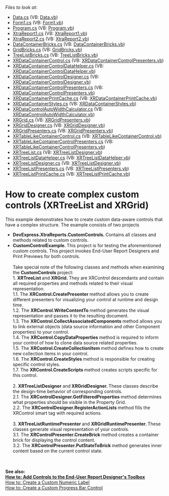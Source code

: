 <!-- default file list -->
*Files to look at*:

* [Data.cs](./CS/CustomControlExample/Data.cs) (VB: [Data.vb](./VB/CustomControlExample/Data.vb))
* [Form1.cs](./CS/CustomControlExample/Form1.cs) (VB: [Form1.vb](./VB/CustomControlExample/Form1.vb))
* [Program.cs](./CS/CustomControlExample/Program.cs) (VB: [Program.vb](./VB/CustomControlExample/Program.vb))
* [XtraReport1.cs](./CS/CustomControlExample/XtraReport1.cs) (VB: [XtraReport1.vb](./VB/CustomControlExample/XtraReport1.vb))
* [XtraReport2.cs](./CS/CustomControlExample/XtraReport2.cs) (VB: [XtraReport2.vb](./VB/CustomControlExample/XtraReport2.vb))
* [DataContainerBricks.cs](./CS/DevExpress.XtraReports.CustomControls/DataContainerBricks.cs) (VB: [DataContainerBricks.vb](./VB/DevExpress.XtraReports.CustomControls/DataContainerBricks.vb))
* [GridBricks.cs](./CS/DevExpress.XtraReports.CustomControls/GridBricks.cs) (VB: [GridBricks.vb](./VB/DevExpress.XtraReports.CustomControls/GridBricks.vb))
* [TreeListBricks.cs](./CS/DevExpress.XtraReports.CustomControls/TreeListBricks.cs) (VB: [TreeListBricks.vb](./VB/DevExpress.XtraReports.CustomControls/TreeListBricks.vb))
* [XRDataContainerControl.cs](./CS/DevExpress.XtraReports.CustomControls/XRDataContainerControl.cs) (VB: [XRDataContainerControlPresenters.vb](./VB/DevExpress.XtraReports.CustomControls/XRDataContainerControlPresenters.vb))
* [XRDataContainerControlDataHelper.cs](./CS/DevExpress.XtraReports.CustomControls/XRDataContainerControlDataHelper.cs) (VB: [XRDataContainerControlDataHelper.vb](./VB/DevExpress.XtraReports.CustomControls/XRDataContainerControlDataHelper.vb))
* [XRDataContainerControlDesigner.cs](./CS/DevExpress.XtraReports.CustomControls/XRDataContainerControlDesigner.cs) (VB: [XRDataContainerControlDesigner.vb](./VB/DevExpress.XtraReports.CustomControls/XRDataContainerControlDesigner.vb))
* [XRDataContainerControlPresenters.cs](./CS/DevExpress.XtraReports.CustomControls/XRDataContainerControlPresenters.cs) (VB: [XRDataContainerControlPresenters.vb](./VB/DevExpress.XtraReports.CustomControls/XRDataContainerControlPresenters.vb))
* [XRDataContainerPrintCache.cs](./CS/DevExpress.XtraReports.CustomControls/XRDataContainerPrintCache.cs) (VB: [XRDataContainerPrintCache.vb](./VB/DevExpress.XtraReports.CustomControls/XRDataContainerPrintCache.vb))
* [XRDataContainerStyles.cs](./CS/DevExpress.XtraReports.CustomControls/XRDataContainerStyles.cs) (VB: [XRDataContainerStyles.vb](./VB/DevExpress.XtraReports.CustomControls/XRDataContainerStyles.vb))
* [XRDataControlAutoWidthCalculator.cs](./CS/DevExpress.XtraReports.CustomControls/XRDataControlAutoWidthCalculator.cs) (VB: [XRDataControlAutoWidthCalculator.vb](./VB/DevExpress.XtraReports.CustomControls/XRDataControlAutoWidthCalculator.vb))
* [XRGrid.cs](./CS/DevExpress.XtraReports.CustomControls/XRGrid.cs) (VB: [XRGridPresenters.vb](./VB/DevExpress.XtraReports.CustomControls/XRGridPresenters.vb))
* [XRGridDesigner.cs](./CS/DevExpress.XtraReports.CustomControls/XRGridDesigner.cs) (VB: [XRGridDesigner.vb](./VB/DevExpress.XtraReports.CustomControls/XRGridDesigner.vb))
* [XRGridPresenters.cs](./CS/DevExpress.XtraReports.CustomControls/XRGridPresenters.cs) (VB: [XRGridPresenters.vb](./VB/DevExpress.XtraReports.CustomControls/XRGridPresenters.vb))
* [XRTableLikeContainerControl.cs](./CS/DevExpress.XtraReports.CustomControls/XRTableLikeContainerControl.cs) (VB: [XRTableLikeContainerControl.vb](./VB/DevExpress.XtraReports.CustomControls/XRTableLikeContainerControl.vb))
* [XRTableLikeContainerControlPresenters.cs](./CS/DevExpress.XtraReports.CustomControls/XRTableLikeContainerControlPresenters.cs) (VB: [XRTableLikeContainerControlPresenters.vb](./VB/DevExpress.XtraReports.CustomControls/XRTableLikeContainerControlPresenters.vb))
* [XRTreeList.cs](./CS/DevExpress.XtraReports.CustomControls/XRTreeList.cs) (VB: [XRTreeListDesigner.vb](./VB/DevExpress.XtraReports.CustomControls/XRTreeListDesigner.vb))
* [XRTreeListDataHelper.cs](./CS/DevExpress.XtraReports.CustomControls/XRTreeListDataHelper.cs) (VB: [XRTreeListDataHelper.vb](./VB/DevExpress.XtraReports.CustomControls/XRTreeListDataHelper.vb))
* [XRTreeListDesigner.cs](./CS/DevExpress.XtraReports.CustomControls/XRTreeListDesigner.cs) (VB: [XRTreeListDesigner.vb](./VB/DevExpress.XtraReports.CustomControls/XRTreeListDesigner.vb))
* [XRTreeListPresenters.cs](./CS/DevExpress.XtraReports.CustomControls/XRTreeListPresenters.cs) (VB: [XRTreeListPresenters.vb](./VB/DevExpress.XtraReports.CustomControls/XRTreeListPresenters.vb))
* [XRTreeListPrintCache.cs](./CS/DevExpress.XtraReports.CustomControls/XRTreeListPrintCache.cs) (VB: [XRTreeListPrintCache.vb](./VB/DevExpress.XtraReports.CustomControls/XRTreeListPrintCache.vb))
<!-- default file list end -->
# How to create complex custom controls (XRTreeList and XRGrid) 


<p>This example demonstrates how to create custom data-aware controls that have a complex structure. The example consists of two projects

* <strong>DevExpress.XtraReports.CustomControls. </strong>Contains all classes and methods related to custom controls.
* <strong>CustomControlExample. </strong>This project is for testing the aforementioned custom controls. This project invokes End-User Report Designers and Print Previews for both controls.<br><br>Take special note of the following classes and methods when examining the <strong>CustomControls </strong>project:<br>1. <strong>XRTreeList </strong>and <strong>XRGrid. </strong>They are XRControl descendants and contain all required properties and methods related to their visual representation.<br>1.1. The <strong>XRControl.CreatePresenter </strong>method allows you to create different presenters for visualizing your control at runtime and design time.<br>1.2. The <strong>XRControl.WriteContentTo </strong>method generates the visual representation and passes it to the resulting document.<br>1.3. The <strong>XRControl.CollectAssociatedComponents </strong>method allows you to link external objects (data source information and other Component properties) to your control.<br>1.4. The <strong>XRControl.CopyDataProperties </strong>method is required to inform your control of how to clone data source related properties.<br>1.5. The <strong>XRControl.CreateCollectionItem </strong>method defines how to create new collection items in your control.<br>1.6. The <strong>XRControl.CreateStyles </strong>method is responsible for creating specific control styles.<br>1.7. The <strong>XRControl.CreateScripts </strong>method creates scripts specific for this control.<br><br>2. <strong>XRTreeListDesigner</strong> and<strong> XRGridDesigner. </strong>These classes describe the design-time behavior of corresponding controls.<br>2.1. The <strong>XRControlDesigner.GetFilteredProperties </strong>method determines what properties should be visible in the Property Grid.<br>2.2. The <strong>XRControlDesigner.RegisterActionLists </strong>method fills the XRControl smart tag with required actions.<br><br>3. <strong>XRTreeListRuntimePresenter </strong>and <strong>XRGridRuntimePresenter. </strong>These classes generate visual representation of your controls.<br>3.1. The <strong>XRControlPresenter.CreateBrick </strong>method creates a container brick for displaying the control content.<br>3.2. The <strong>XRControlPresenter.PutStateToBrick </strong>method generates inner content based on the current control state.</p>

<br><br><strong>See also:<br><a href="https://docs.devexpress.com/XtraReports/7546/winforms-reporting/end-user-report-designer/api-and-customization/add-controls-to-an-end-user-report-designers-toolbox">How to: Add Controls to the End-User Report Designer's Toolbox</a> <br></strong><a href="https://docs.devexpress.com/XtraReports/3307/detailed-guide-to-devexpress-reporting/use-report-controls/use-custom-and-third-party-controls/create-a-custom-numeric-label">How to: Create a Custom Numeric Label</a> <br><a href="https://docs.devexpress.com/XtraReports/1304/detailed-guide-to-devexpress-reporting/use-report-controls/use-custom-and-third-party-controls/create-a-custom-progress-bar-control">How to: Create a Custom Progress Bar Control</a>
<br/>


